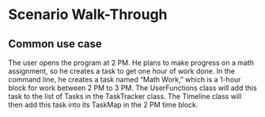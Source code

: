 # Scenario Walk-Through

## Common use case
The user opens the program at 2 PM. He plans to make progress on a math assignment, so he creates a task to get one hour of work done. In the command line, he creates a task named “Math Work,” which is a 1-hour block for work between 2 PM to 3 PM. The UserFunctions class will add this task to the list of Tasks in the TaskTracker class. The Timeline class will then add this task into its TaskMap in the 2 PM time block.
